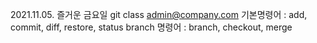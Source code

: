 2021.11.05. 즐거운 금요일 git class
admin@company.com
기본명령어 : add, commit, diff, restore, status
branch 명령어 : branch, checkout, merge
